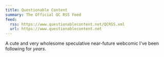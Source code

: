 ```yaml
---
title: Questionable Content
summary: The Official QC RSS Feed
feed:
  rss: https://www.questionablecontent.net/QCRSS.xml
  url: https://www.questionablecontent.net
---
```

A cute and very wholesome speculative near-future webcomic I've been following for _years_.

